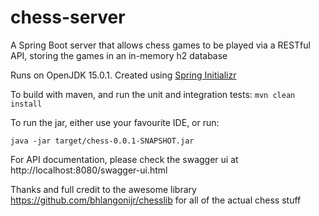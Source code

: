 # chess-server

A Spring Boot server that allows chess games to be played via a RESTful API, storing the games in an in-memory h2 database

Runs on OpenJDK 15.0.1. Created using [Spring Initializr](https://start.spring.io/)

To build with maven, and run the unit and integration tests:
```mvn clean install```

To run the jar, either use your favourite IDE, or run:
```
java -jar target/chess-0.0.1-SNAPSHOT.jar
```

For API documentation, please check the swagger ui at http://localhost:8080/swagger-ui.html

Thanks and full credit to the awesome library https://github.com/bhlangonijr/chesslib for all of the actual chess stuff
